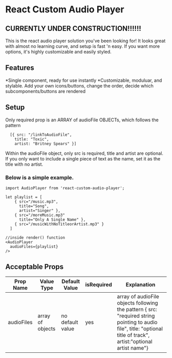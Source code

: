 # React Custom Audio Player


## CURRENTLY UNDER CONSTRUCTION!!!!!!

This is the react audio player solution you've been looking for! It looks great with almost no learning curve, and setup is fast 'n easy. If you want more options, it's highly customizable and easily styled.


## Features

*Single component, ready for use instantly
*Customizable, moduluar, and stylable. Add your own icons/buttons, change the order, decide which subcomponents/buttons are rendered


## Setup

Only required prop is an ARRAY of audioFile OBJECTs, which follows the pattern
```
  [{ src: "/linkToAudioFile",
    title: "Toxic",
    artist: "Britney Spears" }]
```

Within the audioFile object, only src is required, title and artist are optional. If you only want to include a single piece of text as the name, set it as the title with no artist.

### Below is a simple example.

```
import AudioPlayer from 'react-custom-audio-player';

let playlist = [
    { src="/music.mp3",
      title="Song",
      artist="Singer" },
    { src="/moreMusic.mp3"
      title="Only A Single Name" },
    { src="/musicWithNoTitleorArtist.mp3" }
  ]

//inside render() function
<AudioPlayer 
  audioFiles={playlist}
/>
```

## Acceptable Props

| Prop Name  | Value Type | Default Value | isRequired | Explanation |
| ---------- | ---------- | ------------- | ---------- | ----------- |
| audioFiles | array of objects | no default value | yes | array of audioFile objects following the pattern { src: "required string pointing to audio file", title: "optional title of track", artist:"optional artist name"} |
